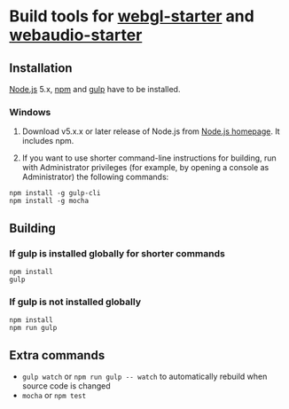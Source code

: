 # Build tools for [webgl-starter] and [webaudio-starter]

## Installation

[Node.js] 5.x, [npm] and [gulp] have to be installed.

### Windows

1. Download v5.x.x or later release of Node.js from [Node.js homepage][Node.js]. It includes npm.

2. If you want to use shorter command-line instructions for building, run with Administrator privileges (for example, by opening a console as Administrator) the following commands:
```
npm install -g gulp-cli
npm install -g mocha
```

## Building

### If gulp is installed globally for shorter commands

```
npm install
gulp
```

### If gulp is not installed globally

```
npm install
npm run gulp
```

## Extra commands

* `gulp watch` or `npm run gulp -- watch` to automatically rebuild when source code is changed
* `mocha` or `npm test`

[webgl-starter]: https://github.com/AntonKhorev/webgl-starter
[webaudio-starter]: https://github.com/AntonKhorev/webaudio-starter
[Node.js]: https://nodejs.org/en/
[npm]: https://www.npmjs.com/
[gulp]: http://gulpjs.com/
